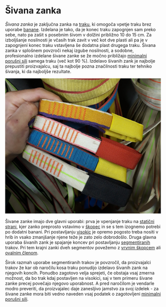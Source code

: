 # Šivana zanka

_Šivana zanka_ je zaključna zanka na [traku](trak), ki omogoča vpetje traku brez uporabe [banane](banana). Izdelana je tako, da je konec traku zapognjen sam preko sebe, nato pa zašit s posebnim šivom v dolžini približno 10 do 15 cm. Za izboljšanje nosilnosti je včasih trak zavit v več kot dve plasti ali pa je v zapognjeni konec traku vstavljena še dodatna plast drugega traku. Šivana zanka v splošnem povzroči nekaj izgube nosilnosti, a sodobne, profesionalno izdelane šivane zanke se že močno približajo [minimalni porušni sili](minimalna-porusna-sila) samega traku (več kot 90 %). Izdelavo šivanih zank je najbolje prepustiti proizvajalcu, saj ta najbolje pozna značilnosti traku ter tehniko šivanja, ki da najboljše rezultate.

![Šivane zanke](images/sivane-zanke.jpg)

Šivane zanke imajo dve glavni uporabi: prva je vpenjanje traku na [statični strani](staticna-stran), kjer zanko preprosto vstavimo v [škopec](skopec) in se s tem izognemo potrebi po dodatni banani. Pri postavljanju [visokic](visokica) je opremo pogosto treba nositi v hrib in vsako zmanjšanje njene teže je zato zelo dobrodošlo. Druga glavna uporaba šivanih zank je spajanje koncev pri postavljanju [segmentiranih](segmentiranje) trakov. Pri tem krajni zanki dveh segmentov povežemo z [vrvnim škopcem](vrvni-skopec) ali [ovalnim členom](ovalni-clen).

Širok razmah uporabe segmentiranih trakov je povzročil, da proizvajalci trakov že kar ob naročilu kosa traku ponudijo izdelavo šivanih zank na njegovih koncih. Ponudbo zagotovo velja sprejeti, če obstaja vsaj zmerna možnost, da bo trak kdaj postavljen na visokici, saj v tem primeru šivane zanke precej povečajo njegovo uporabnost. A pred naročilom je vendarle modro preveriti, da proizvajalec daje zanesljivo jamstvo za svoj izdelek - za šivane zanke mora biti vedno naveden vsaj podatek o zagotovljeni [minimalni porušni sili](minimalna-porusna-sila).
